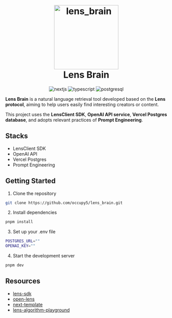 <h1 align="center">
  <br>
    <img src="https://img.5bang.top/Lens_Brain_Logo.png" alt="lens_brain" width="200">
  <br>
  Lens Brain
  <br>
</h1>

<p align="center">
  <img src="https://img.shields.io/badge/Next.js-000?logo=nextdotjs&logoColor=fff&style=for-the-badge" alt="nextjs">
  <img src="https://img.shields.io/badge/TypeScript-007ACC?style=for-the-badge&logo=typescript&logoColor=white" alt="typescript">
  <img src="https://img.shields.io/badge/PostgreSQL-316192?style=for-the-badge&logo=postgresql&logoColor=white" alt="postgresql">
</p>

**Lens Brain** is a natural language retrieval tool developed based on the **Lens protocol**, aiming to help users easily find interesting creators or content.

This project uses the **LensClient SDK**, **OpenAI API service**, **Vercel Postgres database**, and adopts relevant practices of **Prompt Engineering**.

## Stacks

- LensClient SDK
- OpenAI API
- Vercel Postgres
- Prompt Engineering

## Getting Started

1. Clone the repository

```bash
git clone https://github.com/occupy5/lens_brain.git
```

2. Install dependencies

```bash
pnpm install
```

3. Set up your .env file

```bash
POSTGRES_URL=""
OPENAI_KEY=""
```

4. Start the development server

```bash
pnpm dev
```

## Resources

- [lens-sdk](https://docs.lens.xyz/docs/sdk-react-intro)
- [open-lens](https://github.com/Ferossgp/open-lens)
- [next-template](https://github.com/shadcn-ui/next-template)
- [lens-algorithm-playground](https://github.com/dabit3/lens-algorithm-playground)
